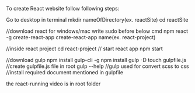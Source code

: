 To create React website follow following steps:

Go to desktop in terminal
mkdir nameOfDirectory(ex. reactSite)
cd reactSite

//download react for windows/mac write sudo before below cmd
npm react -g create-react-app
create-react-app name(ex. react-project)

//inside react project
cd react-project
// start react app
npm start

//download gulp 
npm install gulp-cli -g
npm install gulp -D
touch gulpfile.js   //create gulpfile.js file in root
gulp --help
//gulp used for convert scss to css
//install required document mentioned in gulpfile

the react-running video is in root folder
